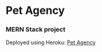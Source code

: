 # Pet Agency

### MERN Stack project

Deployed using Heroku: [Pet Agency](https://pet-agency.herokuapp.com)


